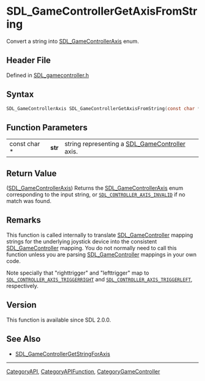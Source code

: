 # SDL_GameControllerGetAxisFromString

Convert a string into [SDL_GameControllerAxis](SDL_GameControllerAxis) enum.

## Header File

Defined in [SDL_gamecontroller.h](https://github.com/libsdl-org/SDL/blob/SDL2/include/SDL_gamecontroller.h)

## Syntax

```c
SDL_GameControllerAxis SDL_GameControllerGetAxisFromString(const char *str);
```

## Function Parameters

|              |         |                                                                      |
| ------------ | ------- | -------------------------------------------------------------------- |
| const char * | **str** | string representing a [SDL_GameController](SDL_GameController) axis. |

## Return Value

([SDL_GameControllerAxis](SDL_GameControllerAxis)) Returns the
[SDL_GameControllerAxis](SDL_GameControllerAxis) enum corresponding to the
input string, or
[`SDL_CONTROLLER_AXIS_INVALID`](SDL_CONTROLLER_AXIS_INVALID) if no match
was found.

## Remarks

This function is called internally to translate
[SDL_GameController](SDL_GameController) mapping strings for the underlying
joystick device into the consistent
[SDL_GameController](SDL_GameController) mapping. You do not normally need
to call this function unless you are parsing
[SDL_GameController](SDL_GameController) mappings in your own code.

Note specially that "righttrigger" and "lefttrigger" map to
[`SDL_CONTROLLER_AXIS_TRIGGERRIGHT`](SDL_CONTROLLER_AXIS_TRIGGERRIGHT) and
[`SDL_CONTROLLER_AXIS_TRIGGERLEFT`](SDL_CONTROLLER_AXIS_TRIGGERLEFT),
respectively.

## Version

This function is available since SDL 2.0.0.

## See Also

- [SDL_GameControllerGetStringForAxis](SDL_GameControllerGetStringForAxis)

----
[CategoryAPI](CategoryAPI), [CategoryAPIFunction](CategoryAPIFunction), [CategoryGameController](CategoryGameController)

